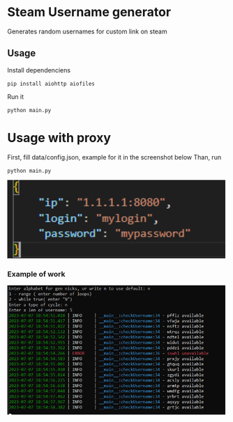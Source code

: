 #  Steam Username generator
Generates random usernames for custom link on steam

## Usage
Install dependenciens
```
pip install aiohttp aiofiles
```
Run it
```
python main.py
```

# Usage with proxy
First, fill data/config.json, example for it in the screenshot below
Than, run
```
python main.py
```
<img width="500" alt="Example." src="https://github.com/d3lighte/steam-usernames-generator/blob/main/images/example_proxy.png">

### Example of work
<img width="500" alt="Example." src="https://github.com/d3lighte/steam-usernames-generator/blob/main/images/example.png">
